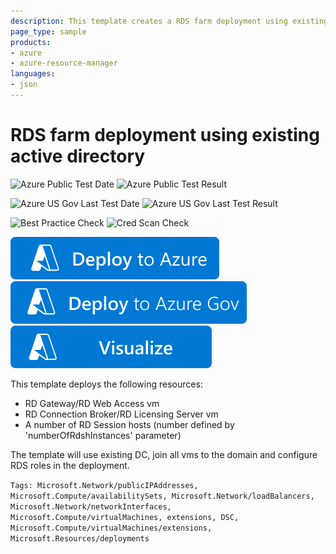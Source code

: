 ```yaml
---
description: This template creates a RDS farm deployment using existing active directory in same resource group
page_type: sample
products:
- azure
- azure-resource-manager
languages:
- json
---
```

# RDS farm deployment using existing active directory

![Azure Public Test Date](https://azurequickstartsservice.blob.core.windows.net/badges/application-workloads/rds/rds-deployment-existing-ad/PublicLastTestDate.svg)
![Azure Public Test Result](https://azurequickstartsservice.blob.core.windows.net/badges/application-workloads/rds/rds-deployment-existing-ad/PublicDeployment.svg)

![Azure US Gov Last Test Date](https://azurequickstartsservice.blob.core.windows.net/badges/application-workloads/rds/rds-deployment-existing-ad/FairfaxLastTestDate.svg)
![Azure US Gov Last Test Result](https://azurequickstartsservice.blob.core.windows.net/badges/application-workloads/rds/rds-deployment-existing-ad/FairfaxDeployment.svg)

![Best Practice Check](https://azurequickstartsservice.blob.core.windows.net/badges/application-workloads/rds/rds-deployment-existing-ad/BestPracticeResult.svg)
![Cred Scan Check](https://azurequickstartsservice.blob.core.windows.net/badges/application-workloads/rds/rds-deployment-existing-ad/CredScanResult.svg)

[![Deploy To Azure](https://raw.githubusercontent.com/Azure/azure-quickstart-templates/master/1-CONTRIBUTION-GUIDE/images/deploytoazure.svg?sanitize=true)](https://portal.azure.com/#create/Microsoft.Template/uri/https%3A%2F%2Fraw.githubusercontent.com%2FAzure%2Fazure-quickstart-templates%2Fmaster%2Fapplication-workloads%2Frds%2Frds-deployment-existing-ad%2Fazuredeploy.json)
[![Deploy To Azure US Gov](https://raw.githubusercontent.com/Azure/azure-quickstart-templates/master/1-CONTRIBUTION-GUIDE/images/deploytoazuregov.svg?sanitize=true)](https://portal.azure.us/#create/Microsoft.Template/uri/https%3A%2F%2Fraw.githubusercontent.com%2FAzure%2Fazure-quickstart-templates%2Fmaster%2Fapplication-workloads%2Frds%2Frds-deployment-existing-ad%2Fazuredeploy.json)
[![Visualize](https://raw.githubusercontent.com/Azure/azure-quickstart-templates/master/1-CONTRIBUTION-GUIDE/images/visualizebutton.svg?sanitize=true)](http://armviz.io/#/?load=https%3A%2F%2Fraw.githubusercontent.com%2FAzure%2Fazure-quickstart-templates%2Fmaster%2Fapplication-workloads%2Frds%2Frds-deployment-existing-ad%2Fazuredeploy.json)

This template deploys the following resources:

- RD Gateway/RD Web Access vm
- RD Connection Broker/RD Licensing Server vm
- A number of RD Session hosts (number defined by 'numberOfRdshInstances' parameter)

The template will use existing DC, join all vms to the domain and configure RDS roles in the deployment.

`Tags: Microsoft.Network/publicIPAddresses, Microsoft.Compute/availabilitySets, Microsoft.Network/loadBalancers, Microsoft.Network/networkInterfaces, Microsoft.Compute/virtualMachines, extensions, DSC, Microsoft.Compute/virtualMachines/extensions, Microsoft.Resources/deployments`
